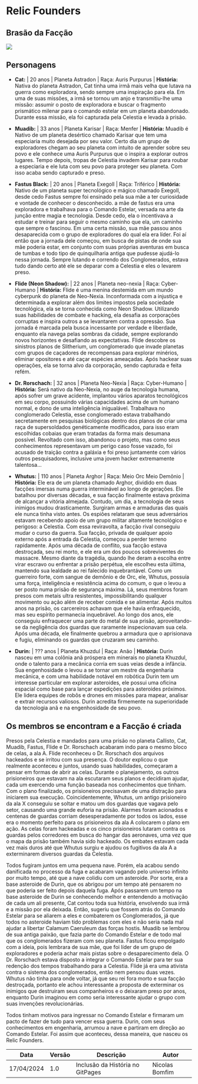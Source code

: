 # Relic Founders

## Brasão da Facção

<img src="//assets/logo.jpeg">


## Personagens

* **Cat:** | 20 anos | Planeta Astradon | Raça: Auris Purpurus | 
**História:** Nativa do planeta Astradon, Cat tinha uma irmã mais velha que lutava na guerra como exploradora, sendo sempre uma inspiração para ela. Em uma de suas missões, a irmã se tornou um anjo e transmitiu-lhe uma missão: assumir o posto de exploradora e buscar o fragmento prismático milenar para o comando estelar em um planeta abandonado. Durante essa missão, ela foi capturada pela Celestia e levada à prisão.



* **Muadib:** | 33 anos | Planeta Karisar | Raça: Menfer | **História:** Muadib é Nativo de um planeta desértico chamado Karisar que tem uma especiaria muito desejada por seu valor. Certo dia um grupo de exploradores chegam ao seu planeta com intuito de aprender sobre seu povo e ele conhece uma Auris Purpurus que o inspira a explorar outros lugares. Tempo depois, tropas de Celestia invadem Karisar para roubar a especiaria e ele luta com seu povo para proteger seu planeta. Com isso acaba sendo capturado e preso.

* **Fastus Black:** | 20 anos | Planeta Exegoll  | Raça: Triférico | 
**História:** Nativo de um planeta super tecnológico e mágico chamado Exegoll, desde cedo Fastus sempre foi ensinado pela sua mãe a ter curiosidade e vontade de conhecer o desconhecido. a  mãe de fastus era uma exploradora e trabalhava para o Comando Estelar, versada na arte da junção entre magia e tecnologia. Desde cedo, ela o incentivava a estudar e treinar para seguir o mesmo caminho que ela, um caminho que sempre o fascinou. Em uma certa missão, sua mãe passou anos desaparecida com o grupo de exploradores do qual ela era líder. Foi aí então que a jornada dele começou, em busca de pistas de onde sua mãe poderia estar, em conjunto com suas próprias aventuras em busca de tumbas e todo tipo de quinquilharia antiga que pudesse ajudá-lo nessa jornada. Sempre lutando e correndo dos Conglomerados, estava tudo dando certo até ele se deparar com a Celestia e eles o levarem preso.

* **Flide (Neon Shadow):** | 22 anos | Planeta neo-nexia  | Raça: Cyber-Humano | 
**História:** Flide é uma menina destemida em um mundo cyberpunk do planeta de Neo-Nexia. Inconformada com a injustiça e determinada a explorar além dos limites impostos pela sociedade tecnológica, ela se torna conhecida como Neon Shadow. Utilizando suas habilidades de combate e hacking, ela desafia as corporações corruptas e inspira outros a se levantarem contra a opressão. Sua jornada é marcada pela busca incessante por verdade e liberdade, enquanto ela navega pelas sombras da cidade, sempre explorando novos horizontes e desafiando as expectativas. Flide descobre os sinistros planos de Slitherium, um conglomerado que invade planetas com grupos de caçadores de recompensas para explorar minérios, eliminar opositores e até caçar espécies ameaçadas. Após hackear suas operações, ela se torna alvo da corporação, sendo capturada e feita refém.

* **Dr. Rorschach:** | 32 anos | Planeta Neo-Nexia | Raça: Cyber-Humano | 
**História:** Será nativo da Neo-Nexia, no auge da tecnologia humana, após sofrer um grave acidente, implantou vários aparatos tecnológicos em seu corpo, possuindo várias capacidades acima de um humano normal, e dono de uma inteligência inigualável.
Trabalhava no conglomerado Celestia, esse conglomerado estava trabalhando secretamente em pesquisas biológicas dentro dos planos de criar uma raça de supersoldados genéticamente modificados, para isso eram escolhidas cobaias que eram tratadas da forma mais desumana possível. Revoltado com isso, abandonou o projeto, mas como seus conhecimentos representavam um perigo caso fosse vazado, foi acusado de traição contra a  galáxia e foi preso juntamente com vários outros pesquisadores, inclusive uma jovem hacker extremamente talentosa...

* **Whutus:** | 110 anos | Planeta Arghor | Raça: Meio Orc Meio Demônio | 
**História:** Ele era de um planeta chamado Arghor, dividido em duas facções imersas numa guerra interminável ao longo de gerações. Ele batalhou por diversas décadas, e sua facção finalmente estava próxima de alcançar a vitória almejada. Contudo, um dia, a tecnologia de seus inimigos mudou drasticamente. Surgiram armas e armaduras das quais ele nunca tinha visto antes. Os espiões relataram que seus adversários estavam recebendo apoio de um grupo militar altamente tecnológico e perigoso: a Celestia.
Com essa reviravolta, a facção rival conseguiu mudar o curso da guerra. Sua facção, privada de qualquer apoio externo após a entrada da Celestia, começou a perder terreno rapidamente. Após uma década de conflito, sua facção estava destroçada, seu rei morto, e ele era um dos poucos sobreviventes do massacre. Mesmo diante da tragédia, quando lhe deram a escolha entre virar escravo ou enfrentar a prisão perpétua, ele escolheu esta última, mantendo sua lealdade ao rei falecido inquebrantável. Como um guerreiro forte, com sangue de demônio e de Orc, ele, Whutus, possuía uma força, inteligência e resistência acima do comum, o que o levou a ser posto numa prisão de segurança máxima. Lá, seus membros foram presos com metais ultra resistentes, impossibilitando qualquer movimento ou ação além de receber comida e se alimentar.
Após muitos anos na prisão, os carcereiros achavam que ele havia enfraquecido, mas seu espírito permanecia inquebrável. Ao longo dos anos, ele conseguiu enfraquecer uma parte do metal de sua prisão, aproveitando-se da negligência dos guardas que raramente inspecionavam sua cela. Após uma década, ele finalmente quebrou a armadura que o aprisionava e fugiu, eliminando os guardas que cruzaram seu caminho.

* **Durin:** | ??? anos | Planeta Khuzdul | Raça: Anão | **História:** Durin nasceu em uma colônia anã próspera em minerais no planeta  Khuzdul, onde o talento para a mecânica corria em suas veias desde a infância. Sua engenhosidade o levou a se tornar um mestre da engenharia mecânica, e com uma habilidade notável em robótica Durin tem um interesse particular em explorar asteroides, ele possui uma oficina espacial como base para lançar expedições para asteroides próximos.  Ele lidera equipes de robôs e drones em missões para mapear, analisar e extrair recursos valiosos. Durin acredita firmemente na superioridade da tecnologia anã e na engenhosidade de seu povo.

## Os membros se encontram e a Facção é criada 

Presos pela Celestia e mandados para uma prisão no planeta Callisto, Cat, Muadib, Fastus, Flide e Dr. Rorschach acabaram indo para o mesmo bloco de celas, a ala A. Flide reconheceu o Dr. Rorschach dos arquivos hackeados e se irritou com sua presença. O doutor explicou o que realmente aconteceu e juntos, usando suas habilidades, começaram a pensar em formas de abrir as celas. Durante o planejamento, os outros prisioneiros que estavam na ala escutaram seus planos e decidiram ajudar, cada um exercendo uma função baseada nos conhecimentos que tinham. Com o plano finalizado, os prisioneiros precisavam de uma distração para iniciarem sua execução. Coincidentemente, Whutus, um antigo prisioneiro da ala X conseguiu se soltar e matou um dos guardas que vagava pelo setor, causando uma grande euforia na prisão. Alarmes foram acionados e centenas de guardas corriam desesperadamente por todos os lados, esse era o momento perfeito para os prisioneiros da ala A colocarem o plano em ação.
As celas foram hackeadas e os cinco prisioneiros lutaram contra os guardas pelos corredores em busca do hangar das aeronaves, uma vez que o mapa da prisão também havia sido hackeado.
Os embates estavam cada vez mais duros até que Whutus surgiu e ajudou os fugitivos da ala A a exterminarem diversos guardas da Celestia.

Todos fugiram juntos em uma pequena nave. Porém, ela acabou sendo danificada no processo da fuga e acabaram vagando pelo universo infinito por muito tempo, até que a nave colidiu com um asteroide. Por sorte, era a base asteroide de Durin, que os abrigou por um tempo até pensarem no que poderia ser feito depois daquela fuga. Após passarem um tempo na base asteroide de Durin se conhecendo melhor e entendendo a motivação de cada um ali presente, Cat contou toda sua história, envolvendo sua irmã e a missão por ela deixada. Então, sugeriu que fossem atrás do Comando Estelar para se aliarem a eles e combaterem os Conglomerados, já que todos no asteroide haviam tido problemas com eles e não seria nada mal ajudar a libertar Calamum Caeruleum das forças hostis. Muadib se lembrou de sua antiga paixão, que fazia parte do Comando Estelar e de todo mal que os conglomerados fizeram com seu planeta. Fastus ficou empolgado com a ideia, pois lembrara de sua mãe, que foi líder de um grupo de exploradores e poderia achar mais pistas sobre o desaparecimento dela. O Dr. Rorschach estava disposto a integrar o Comando Estelar para ter sua redenção dos tempos trabalhando para a Celestia. Flide já era uma ativista contra o sistema dos conglomerados, então nem pensou duas vezes. Whutus não tinha para onde voltar, já que seu rei fora morto e sua facção destroçada, portanto ele achou interessante a proposta de exterminar os inimigos que destruiram seus companheiros e o deixaram preso por anos, enquanto Durin imaginou em como seria interessante ajudar o grupo com suas invenções revolucionárias.

Todos tinham motivos para ingressar no Comando Estelar e firmaram um pacto de fazer de tudo para vencer essa guerra. Durin, com seus conhecimentos em engenharia, arrumou a nave e partiram em direção ao Comando Estelar. Foi assim que aconteceu, dessa maneira, que nasceu os Relic Founders.




|Data|Versão|Descrição|Autor|
|------------|--------|------------------------------|---------------|
|17/04/2024|1.0|Inclusão da História no GitPages|Nicolas Bomfim|